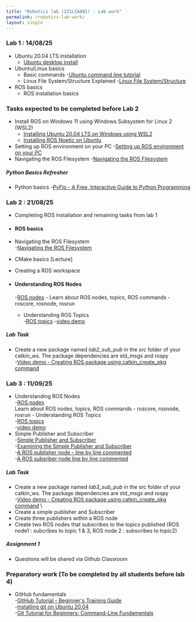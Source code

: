 ```yaml
---
title: "Robotics lab (221LIA001) : Lab work"
permalink: /robotics-lab-work/
layout: single
---
```

### Lab 1 : 14/08/25
- Ubuntu 20.04 LTS installation
    - [Ubuntu desktop install](https://ubuntu.com/tutorials/install-ubuntu-desktop)
- Ubuntu/Linux basics
    - Basic commands
        -[Ubuntu command line tutorial](https://ubuntu.com/tutorials/command-line-for-beginners#1-overview)
    - Linux File System/Structure Explained
        -[Linux File System/Structure](https://youtu.be/HbgzrKJvDRw)
- ROS basics
    - ROS installation basics

### Tasks expected to be completed before Lab 2
- Install ROS on Windows 11 using Windows Subsystem for Linux 2 (WSL2)
    - [Installing Ubuntu 20.04 LTS on Windows using WSL2](https://learn.microsoft.com/en-us/windows/wsl/install-manual)
    - [Installing ROS Noetic on Ubuntu](https://wiki.ros.org/noetic/Installation)
- Setting up ROS environment on your PC
    -[Setting up ROS environment on your PC](https://wiki.ros.org/ROS/Tutorials/InstallingandConfiguringROSEnvironment)
- Navigating the ROS Filesystem
    -[Navigating the ROS Filesystem](https://wiki.ros.org/ROS/Tutorials/NavigatingTheFilesystem) 
##### Python Basics Refresher 
- Python basics
     -[PyFlo - A Free, Interactive Guide to Python Programming](https://pyflo.net/) 

### Lab 2 : 21/08/25
- Completing ROS installation and remaining tasks from lab 1
- #### ROS basics 
- Navigating the ROS Filesystem \
    -[Navigating the ROS Filesystem](https://wiki.ros.org/ROS/Tutorials/NavigatingTheFilesystem) 
- CMake basics [Lecture]
- Creating a ROS workspace 

- #### Understanding ROS Nodes 
    -[ROS nodes](https://wiki.ros.org/ROS/Tutorials/UnderstandingNodes) 
        - Learn about ROS nodes, topics, ROS commands - roscore, rosnode, rosrun 
    - Understanding ROS Topics \
        -[ROS topics](https://wiki.ros.org/ROS/Tutorials/UnderstandingTopics) 
        -[video demo](https://youtu.be/rIPmFy_Ax2A?si=WgEjDfC164pchmbd) 

##### Lab Task 
- Create a new package named *lab2_sub_pub* in the src folder of your catkin_ws. The package dependencies are std_msgs and rospy \
    -[Video demo - Creating ROS package using catkin_create_pkg command](https://youtu.be/QRJ9mbzWPcY?si=iVz5lwKnvlBRC__Z)

### Lab 3 : 11/09/25
- Understanding ROS Nodes \
        -[ROS nodes](https://wiki.ros.org/ROS/Tutorials/UnderstandingNodes) \
    Learn about ROS nodes, topics, ROS commands - roscore, rosnode, rosrun 
        - Understanding ROS Topics \
        -[ROS topics](https://wiki.ros.org/ROS/Tutorials/UnderstandingTopics) \
        -[video demo](https://youtu.be/rIPmFy_Ax2A?si=WgEjDfC164pchmbd)
- Simple Publisher and Subscriber \
        -[Simple Publisher and Subscriber](https://wiki.ros.org/ROS/Tutorials/WritingPublisherSubscriber%28python%29) \
        -[Examining the Simple Publisher and Subscriber](https://wiki.ros.org/ROS/Tutorials/ExaminingPublisherSubscriber) \
        -[A ROS publisher node - line by line commented](https://jim79.github.io/ros-simple-publisher) \
        -[A ROS subsriber node line by line commented](https://jim79.github.io/ros-simple-subscriber)
        
##### Lab Task   
- Create a new package named *lab3_sub_pub* in the src folder of your catkin_ws. The package dependencies are std_msgs and rospy \
        -[Video demo - Creating ROS package using catkin_create_pkg command](https://youtu.be/QRJ9mbzWPcY?si=iVz5lwKnvlBRC__Z) \
- Create a simple publisher and Subscriber
- Create three publishers within a ROS node
- Create two ROS nodes that subscribes to the topics published (ROS node1 : subcribes to topic 1 & 3, ROS node 2 : subscribes to topic2) 

##### Assignment 1 
- Questions will be shared via Github Classroom

### Preparatory work (To be completed by all students before lab 4)
-  GitHub fundamentals \
        -[GitHub Tutorial - Beginner's Training Guide](https://youtu.be/iv8rSLsi1xo?si=wE-eT0DSa-FoOVH8) \
        -[installing git on Ubuntu 20.04](https://linuxhint.com/git-source-code-management-system/) \
        -[Git Tutorial for Beginners: Command-Line Fundamentals](https://youtu.be/HVsySz-h9r4?si=Mo8WTDtsDALJxIcL)

<!-- ### Lab 4 : 21/10/24
- Service and Client nodes \
        -[Basics of ROS Service-Client (Video )](https://youtu.be/MVnXfGLQb-c?si=8RsL4O5-2Glr6E8F) \
        -[Simple Service and Client nodes](http://wiki.ros.org/ROS/Tutorials/WritingServiceClient%28python%29) \
        -[Examining the Simple Service and Client](http://wiki.ros.org/ROS/Tutorials/ExaminingServiceClient) \
        -[Changes to be made in CMakeLists.txt and package.xml files of the Service-Client package](http://wiki.ros.org/ROS/Tutorials/CreatingMsgAndSrv) \
        -[Summary of changes to be made to CMakeLists.txt and package.xml](https://jim79.github.io/ros-service-client-cmake-package-modifications) \
        -[ROS Service - Server node (coding) Video tutorial](https://youtu.be/1-5tm4RIK6o) \
        -[ROS Service - Client node (coding) Video tutorial](https://youtu.be/Fp4x8WlLVb8) 

### Lab 5 : 28/10/24
- turtlesim \
        -[Getting Started with Turtlesim](https://wiki.ros.org/turtlesim) \
        -[Understanding ROS using Turtlesim by Prof. Madhur Behl](https://jim79.github.io/assets/ros-turtlesim.pdf) \
        -[Madhur Behl, University of Virginia](https://engineering.virginia.edu/faculty/madhur-behl)\
        -[Tutorials Using Turtlesim](https://wiki.ros.org/turtlesim/Tutorials)  Scroll to the bottom of the page to find the tutorials \
        - Control the turtle with rqt_robot_steering GUI \```rosrun rqt_robot_steering rqt_robot_steering```
- Launch files \
        -[launch files - Chapter from the book 'A Gentle Introduction to ROS'](https://jokane.net/agitr/agitr-small-launch.pdf) [link 2](https://jim79.github.io/assets/launch_files_gentle_intro_ros.pdf) \
        -[Launch multiple nodes using launch file (Video tutorial)](https://youtu.be/kKoPqGDgwMo) 

### Lab 6 : 4/11/24
- URDF \
        -[How do we describe a robot? With URDF!](https://youtu.be/CwdbsvcpOHM?si=PnAr6AdEhopQSnq7) \
        -[Create a visual model of a robot that you can view in Rviz](http://wiki.ros.org/urdf/Tutorials/Building%20a%20Visual%20Robot%20Model%20with%20URDF%20from%20Scratch) 
- Mobile robot URDF \
        -[Creating urdf model of a robot (Video demonstration)](https://youtu.be/-fMxgG1cPDA?si=9V84MQ9Tzgh1Xdjj) \
        -[Adding Physical and Collision Properties to a URDF Model](http://wiki.ros.org/urdf/Tutorials/Adding%20Physical%20and%20Collision%20Properties%20to%20a%20URDF%20Model) \
        -[Using Xacro to Clean Up a URDF File](http://wiki.ros.org/urdf/Tutorials/Using%20Xacro%20to%20Clean%20Up%20a%20URDF%20File) \
        -[ROS mobile robot URDF , Xacros with Meshes(Video demonstration)](https://youtu.be/yXFL5GWdvBE?si=XiqKn2PAhxOZAo6t)

### Lab 7 : 11/11/24
- ROS serial link for Arduino \
        - [Familiarizartion with Arduino](https://docs.arduino.cc/built-in-examples/) \
        - [Configure VS Code for rosserial_arduino](https://jim79.github.io/rosserial-arduino-vscode) \
        - [Hello ROS serial node running on Arduino](https://github.com/jim79/hello-ros-serial)
        - [DC motor interfacing with ROS serial](https://jim79.github.io/dc-motor-interfacing-with-ros-serial) \
    - Experiments to be done : 
    1. Hello ROS serial node running on Arduino
    2. Led blinking and displaying led status on serial terminal

### Lab 8 : 18/11/24
- Lab Viva 
- Gazebo \
    Gazebo is an open-source 3D robotics simulator \
    **Read and understand the _gazebo ros_ documentation in the two links below before you install _gazebo_** \
    -[Which combination of ROS/Gazebo versions to use](https://classic.gazebosim.org/tutorials?tut=ros_wrapper_versions&cat=connect_ros) \
    -[Installing gazebo_ros_pkgs (ROS 1)](https://classic.gazebosim.org/tutorials?tut=ros_installing&cat=connect_ros) 

    -Create a gazebo world for the mobile robot you built in lab 6 \
    [Building a Gazebo world](https://classic.gazebosim.org/tutorials?tut=build_world&cat=build_world) 

    **Navigate your mobile robot (Lab 6 work) in the gazebo world** \
    _To navigate your mobile robot in the gazebo world you may need to install additional controllers and packages (as given below)_ \
    ```sudo apt-get install ros-kinetic-noetic-ros-pkgs ros-noetic-gazebo-ros-control ros-noetic-ros-control ros-noetic-ros-controllers``` \
    **Additional references**: \
    -[Teleop twist keyboard](http://wiki.ros.org/teleop_twist_keyboard) \
    -[Steer drive controller](http://wiki.ros.org/steer_drive_controller)

### Lab 9 : 25/11/24
- Lab Viva 
- MoveIt \
    MoveIt is an open-source robotic manipulation platform that allows you to develop complex manipulation applications using ROS \
    -[A sample Moveit application](https://robotnik.eu/moveit-manipulation-application/) \
    -[MoveIt tutorials](https://docs.ros.org/en/melodic/api/moveit_tutorials/html/index.html) \
    _MoveIt tutorials for Noetic are Not available at this [link](https://ros-planning.github.io/moveit_tutorials/) as on November 25, 2024._ -->  